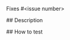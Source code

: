 <!--
  Thanks for making a pull request! 
  
  Before submitting, please read our contributing guidelines:
  https://github.com/unmock/unmock-examples#contributing

  Have any questions? 
  Feel free to ask in this PR and one of our maintainers will be happy to help 🙌
-->

Fixes #<issue number>

## Description

<!-- Write a brief description of the changes introduced by this PR -->

## How to test 

<!-- What steps can we take to test that your code is working properly -->
